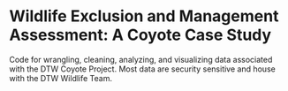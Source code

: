 # Wildlife Exclusion and Management Assessment: A Coyote Case Study

Code for wrangling, cleaning, analyzing, and visualizing data associated with the DTW Coyote Project. Most data are security sensitive and house with the DTW Wildlife Team. 
